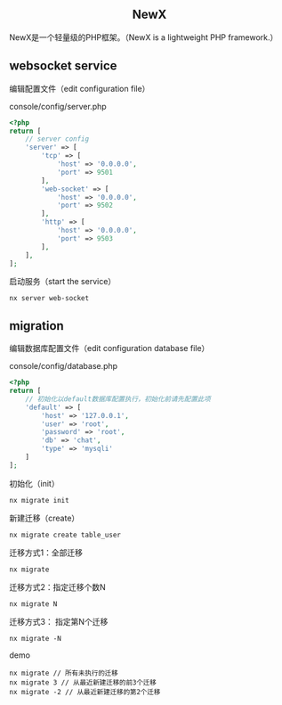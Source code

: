 <h2 align="center">NewX</h2>

NewX是一个轻量级的PHP框架。（NewX is a lightweight PHP framework.）

## websocket service

编辑配置文件（edit configuration file）

console/config/server.php

```php
<?php
return [
    // server config
    'server' => [
        'tcp' => [
            'host' => '0.0.0.0',
            'port' => 9501
        ],
        'web-socket' => [
            'host' => '0.0.0.0',
            'port' => 9502
        ],
        'http' => [
            'host' => '0.0.0.0',
            'port' => 9503
        ],
    ],
];
```

启动服务（start the service）
```
nx server web-socket
```

## migration

编辑数据库配置文件（edit configuration database file）

console/config/database.php

```php
<?php
return [
    // 初始化以default数据库配置执行，初始化前请先配置此项
    'default' => [
        'host' => '127.0.0.1',
        'user' => 'root',
        'password' => 'root',
        'db' => 'chat',
        'type' => 'mysqli'
    ]
];
```

初始化（init）
```
nx migrate init
```

新建迁移（create）
```
nx migrate create table_user
```

迁移方式1：全部迁移
```
nx migrate
```

迁移方式2：指定迁移个数N
```
nx migrate N
```

迁移方式3： 指定第N个迁移
```
nx migrate -N
```

demo
```
nx migrate // 所有未执行的迁移
nx migrate 3 // 从最近新建迁移的前3个迁移
nx migrate -2 // 从最近新建迁移的第2个迁移
```